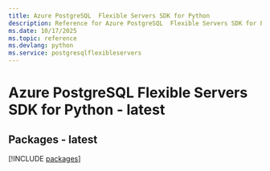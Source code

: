 ```yaml
---
title: Azure PostgreSQL  Flexible Servers SDK for Python
description: Reference for Azure PostgreSQL  Flexible Servers SDK for Python
ms.date: 10/17/2025
ms.topic: reference
ms.devlang: python
ms.service: postgresqlflexibleservers
---
```

# Azure PostgreSQL  Flexible Servers SDK for Python - latest
## Packages - latest
[!INCLUDE [packages](postgresql--flexible-servers-index.md)]